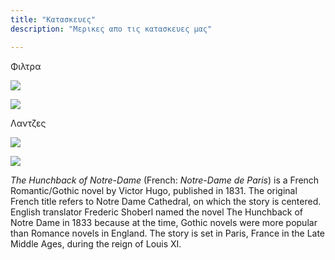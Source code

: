 ```yaml
---
title: "Κατασκευες"
description: "Μερικες απο τις κατασκευες μας"

---
```

Φιλτρα

![](/images/Filtra2.jpg)

![](/images/Filtra1.jpg)

Λαντζες

![](/images/AnoxeidotiLantzaMe3Gournes.JPG)

![](/images/AnoxeidotiLantzaMe2Gournes.jpg)

_The Hunchback of Notre-Dame_ (French: _Notre-Dame de Paris_) is a French Romantic/Gothic novel by Victor Hugo, published in 1831. The original French title refers to Notre Dame Cathedral, on which the story is centered. English translator Frederic Shoberl named the novel The Hunchback of Notre Dame in 1833 because at the time, Gothic novels were more popular than Romance novels in England. The story is set in Paris, France in the Late Middle Ages, during the reign of Louis XI.